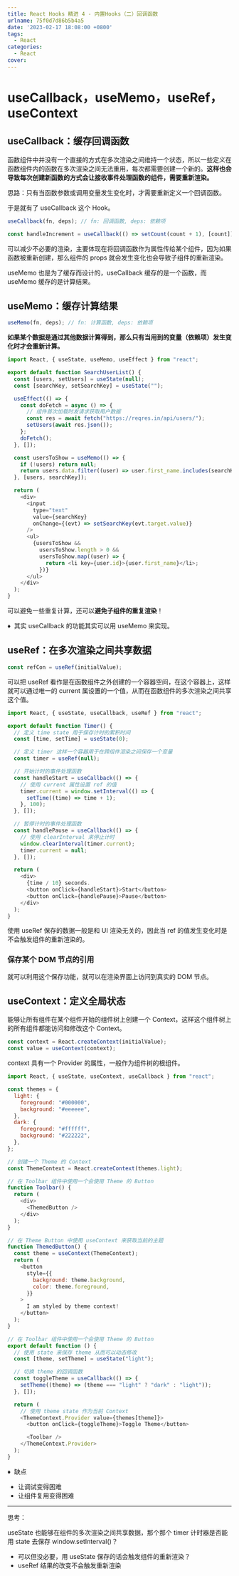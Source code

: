 ```yaml
---
title: React Hooks 精进 4 - 内置Hooks（二）回调函数
urlname: 75f0d7d86b5b4a5
date: '2023-02-17 18:08:00 +0800'
tags:
  - React
categories:
  - React
cover:
---
```


# useCallback，useMemo，useRef，useContext

## useCallback：缓存回调函数

函数组件中并没有一个直接的方式在多次渲染之间维持一个状态，所以一些定义在函数组件内的函数在多次渲染之间无法重用，每次都需要创建一个新的。**这样也会导致每次创建新函数的方式会让接收事件处理函数的组件，需要重新渲染。**

思路：只有当函数参数或调用变量发生变化时，才需要重新定义一个回调函数。

于是就有了 useCallback 这个 Hook。

```javascript
useCallback(fn, deps); // fn: 回调函数, deps: 依赖项
```

```javascript
const handleIncrement = useCallback(() => setCount(count + 1), [count]);
```

可以减少不必要的渲染，主要体现在将回调函数作为属性传给某个组件，因为如果函数被重新创建，那么组件的 props 就会发生变化也会导致子组件的重新渲染。

useMemo 也是为了缓存而设计的，useCallback 缓存的是一个函数，而 useMemo 缓存的是计算结果。

## useMemo：缓存计算结果

```javascript
useMemo(fn, deps); // fn: 计算函数, deps: 依赖项
```

**如果某个数据是通过其他数据计算得到，那么只有当用到的变量（依赖项）发生变化时才会重新计算。**

```javascript
import React, { useState, useMemo, useEffect } from "react";

export default function SearchUserList() {
  const [users, setUsers] = useState(null);
  const [searchKey, setSearchKey] = useState("");

  useEffect(() => {
    const doFetch = async () => {
      // 组件首次加载时发请求获取用户数据
      const res = await fetch("https://reqres.in/api/users/");
      setUsers(await res.json());
    };
    doFetch();
  }, []);

  const usersToShow = useMemo(() => {
    if (!users) return null;
    return users.data.filter((user) => user.first_name.includes(searchKey));
  }, [users, searchKey]);

  return (
    <div>
      <input
        type="text"
        value={searchKey}
        onChange={(evt) => setSearchKey(evt.target.value)}
      />
      <ul>
        {usersToShow &&
          usersToShow.length > 0 &&
          usersToShow.map((user) => {
            return <li key={user.id}>{user.first_name}</li>;
          })}
      </ul>
    </div>
  );
}
```

可以避免一些重复计算，还可以**避免子组件的重复渲染**！

♦️  其实 useCallback 的功能其实可以用 useMemo 来实现。

## useRef：在多次渲染之间共享数据

```javascript
const refCon = useRef(initialValue);
```

可以把 useRef 看作是在函数组件之外创建的一个容器空间，在这个容器上，这样就可以通过唯一的 current 属设置的一个值，从而在函数组件的多次渲染之间共享这个值。

```javascript
import React, { useState, useCallback, useRef } from "react";

export default function Timer() {
  // 定义 time state 用于保存计时的累积时间
  const [time, setTime] = useState(0);

  // 定义 timer 这样一个容器用于在跨组件渲染之间保存一个变量
  const timer = useRef(null);

  // 开始计时的事件处理函数
  const handleStart = useCallback(() => {
    // 使用 current 属性设置 ref 的值
    timer.current = window.setInterval(() => {
      setTime((time) => time + 1);
    }, 100);
  }, []);

  // 暂停计时的事件处理函数
  const handlePause = useCallback(() => {
    // 使用 clearInterval 来停止计时
    window.clearInterval(timer.current);
    timer.current = null;
  }, []);

  return (
    <div>
      {time / 10} seconds.
      <button onClick={handleStart}>Start</button>
      <button onClick={handlePause}>Pause</button>
    </div>
  );
}
```

使用 useRef 保存的数据一般是和 UI 渲染无关的，因此当 ref 的值发生变化时是不会触发组件的重新渲染的。

### 保存某个 DOM 节点的引用

就可以利用这个保存功能，就可以在渲染界面上访问到真实的 DOM 节点。

## useContext：定义全局状态

能够让所有组件在某个组件开始的组件树上创建一个 Context，这样这个组件树上的所有组件都能访问和修改这个 Context。

```javascript
const context = React.createContext(initialValue);
const value = useContext(context);
```

context 具有一个 Provider 的属性，一般作为组件树的根组件。

```javascript
import React, { useState, useContext, useCallback } from "react";

const themes = {
  light: {
    foreground: "#000000",
    background: "#eeeeee",
  },
  dark: {
    foreground: "#ffffff",
    background: "#222222",
  },
};

// 创建一个 Theme 的 Context
const ThemeContext = React.createContext(themes.light);

// 在 Toolbar 组件中使用一个会使用 Theme 的 Button
function Toolbar() {
  return (
    <div>
      <ThemedButton />
    </div>
  );
}

// 在 Theme Button 中使用 useContext 来获取当前的主题
function ThemedButton() {
  const theme = useContext(ThemeContext);
  return (
    <button
      style={{
        background: theme.background,
        color: theme.foreground,
      }}
    >
      I am styled by theme context!
    </button>
  );
}

// 在 Toolbar 组件中使用一个会使用 Theme 的 Button
export default function () {
  // 使用 state 来保存 theme 从而可以动态修改
  const [theme, setTheme] = useState("light");

  // 切换 theme 的回调函数
  const toggleTheme = useCallback(() => {
    setTheme((theme) => (theme === "light" ? "dark" : "light"));
  }, []);

  return (
    // 使用 theme state 作为当前 Context
    <ThemeContext.Provider value={themes[theme]}>
      <button onClick={toggleTheme}>Toggle Theme</button>

      <Toolbar />
    </ThemeContext.Provider>
  );
}
```

♦️  缺点

- 让调试变得困难
- 让组件复用变得困难

---

思考：

useState 也能够在组件的多次渲染之间共享数据，那个那个 timer 计时器是否能用 state 去保存 window.setInterval()？

- 可以但没必要，用 useState 保存的话会触发组件的重新渲染？
- useRef 结果的改变不会触发重新渲染
